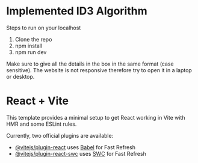 # Implemented ID3 Algorithm
Steps to run on your localhost
1. Clone the repo
2. npm install
3. npm run dev

Make sure to give all the details in the box in the same format (case sensitive).
The website is not responsive therefore try to open it in a laptop or desktop.

# React + Vite

This template provides a minimal setup to get React working in Vite with HMR and some ESLint rules.

Currently, two official plugins are available:

- [@vitejs/plugin-react](https://github.com/vitejs/vite-plugin-react/blob/main/packages/plugin-react/README.md) uses [Babel](https://babeljs.io/) for Fast Refresh
- [@vitejs/plugin-react-swc](https://github.com/vitejs/vite-plugin-react-swc) uses [SWC](https://swc.rs/) for Fast Refresh

